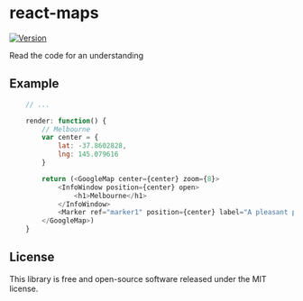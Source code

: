 # react-maps

[![Version](http://img.shields.io/npm/v/react-maps.svg)](https://www.npmjs.org/package/react-maps)

Read the code for an understanding


## Example

``` javascript
	// ...

	render: function() {
		// Melbourne
		var center = {
			lat: -37.8602828,
			lng: 145.079616
		}

		return (<GoogleMap center={center} zoom={8}>
			<InfoWindow position={center} open>
				<h1>Melbourne</h1>
			</InfoWindow>
			<Marker ref="marker1" position={center} label="A pleasant place to live"/>
		</GoogleMap>)
	}
```


## License

This library is free and open-source software released under the MIT license.
